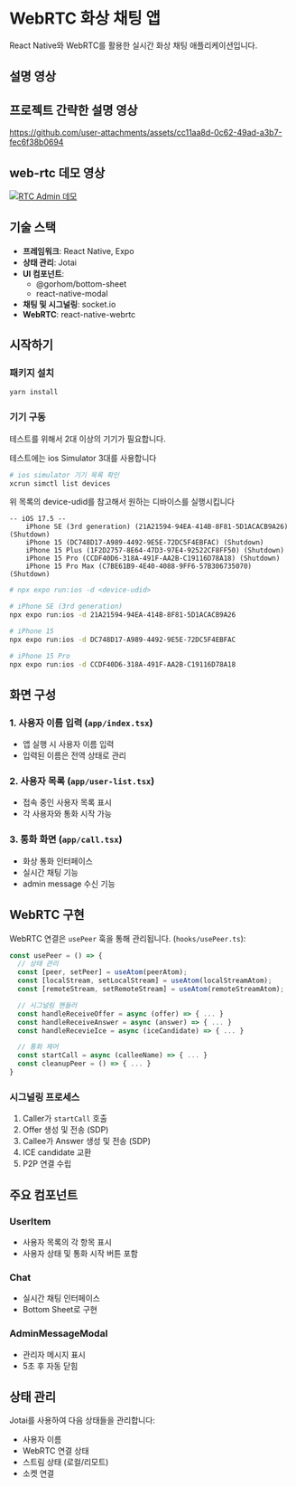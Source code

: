 # WebRTC 화상 채팅 앱

React Native와 WebRTC를 활용한 실시간 화상 채팅 애플리케이션입니다.

## 설명 영상

## 프로젝트 간략한 설명 영상

https://github.com/user-attachments/assets/cc11aa8d-0c62-49ad-a3b7-fec6f38b0694

## web-rtc 데모 영상

[![RTC Admin 데모](https://img.youtube.com/vi/w1p5gmj5_FY/0.jpg)](https://www.youtube.com/watch?v=w1p5gmj5_FY)

## 기술 스택

- **프레임워크**: React Native, Expo
- **상태 관리**: Jotai
- **UI 컴포넌트**:
  - @gorhom/bottom-sheet
  - react-native-modal
- **채팅 및 시그널링**: socket.io
- **WebRTC**: react-native-webrtc

## 시작하기

### 패키지 설치

```bash
yarn install
```

### 기기 구동

테스트를 위해서 2대 이상의 기기가 필요합니다.

테스트에는 ios Simulator 3대를 사용합니다

```bash
# ios simulator 기기 목록 확인
xcrun simctl list devices
```

위 목록의 device-udid를 참고해서 원하는 디바이스를 실행시킵니다

```
-- iOS 17.5 --
    iPhone SE (3rd generation) (21A21594-94EA-414B-8F81-5D1ACACB9A26) (Shutdown)
    iPhone 15 (DC748D17-A989-4492-9E5E-72DC5F4EBFAC) (Shutdown)
    iPhone 15 Plus (1F2D2757-8E64-47D3-97E4-92522CF8FF50) (Shutdown)
    iPhone 15 Pro (CCDF40D6-318A-491F-AA2B-C19116D78A18) (Shutdown)
    iPhone 15 Pro Max (C7BE61B9-4E40-4088-9FF6-57B306735070) (Shutdown)
```

```bash
# npx expo run:ios -d <device-udid>

# iPhone SE (3rd generation)
npx expo run:ios -d 21A21594-94EA-414B-8F81-5D1ACACB9A26

# iPhone 15
npx expo run:ios -d DC748D17-A989-4492-9E5E-72DC5F4EBFAC

# iPhone 15 Pro
npx expo run:ios -d CCDF40D6-318A-491F-AA2B-C19116D78A18
```

## 화면 구성

### 1. 사용자 이름 입력 (`app/index.tsx`)

- 앱 실행 시 사용자 이름 입력
- 입력된 이름은 전역 상태로 관리

### 2. 사용자 목록 (`app/user-list.tsx`)

- 접속 중인 사용자 목록 표시
- 각 사용자와 통화 시작 가능

### 3. 통화 화면 (`app/call.tsx`)

- 화상 통화 인터페이스
- 실시간 채팅 기능
- admin message 수신 기능

## WebRTC 구현

WebRTC 연결은 `usePeer` 훅을 통해 관리됩니다. (`hooks/usePeer.ts`):

```typescript
const usePeer = () => {
  // 상태 관리
  const [peer, setPeer] = useAtom(peerAtom);
  const [localStream, setLocalStream] = useAtom(localStreamAtom);
  const [remoteStream, setRemoteStream] = useAtom(remoteStreamAtom);

  // 시그널링 핸들러
  const handleReceiveOffer = async (offer) => { ... }
  const handleReceiveAnswer = async (answer) => { ... }
  const handleRecevieIce = async (iceCandidate) => { ... }

  // 통화 제어
  const startCall = async (calleeName) => { ... }
  const cleanupPeer = () => { ... }
}
```

### 시그널링 프로세스

1. Caller가 `startCall` 호출
2. Offer 생성 및 전송 (SDP)
3. Callee가 Answer 생성 및 전송 (SDP)
4. ICE candidate 교환
5. P2P 연결 수립

## 주요 컴포넌트

### UserItem

- 사용자 목록의 각 항목 표시
- 사용자 상태 및 통화 시작 버튼 포함

### Chat

- 실시간 채팅 인터페이스
- Bottom Sheet로 구현

### AdminMessageModal

- 관리자 메시지 표시
- 5초 후 자동 닫힘

## 상태 관리

Jotai를 사용하여 다음 상태들을 관리합니다:

- 사용자 이름
- WebRTC 연결 상태
- 스트림 상태 (로컬/리모트)
- 소켓 연결
